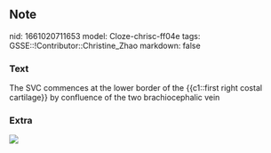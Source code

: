 ## Note
nid: 1661020711653
model: Cloze-chrisc-ff04e
tags: GSSE::!Contributor::Christine_Zhao
markdown: false

### Text
<div>
  <div>
    <div>
      <div>
        The SVC commences at the lower border of the {{c1::first
        right costal cartilage}} by confluence of the two
        brachiocephalic vein
      </div>
    </div>
  </div>
</div>

### Extra
<img src="Screen%20Shot%202021-06-03%20at%201.11.36%20pm.png">
